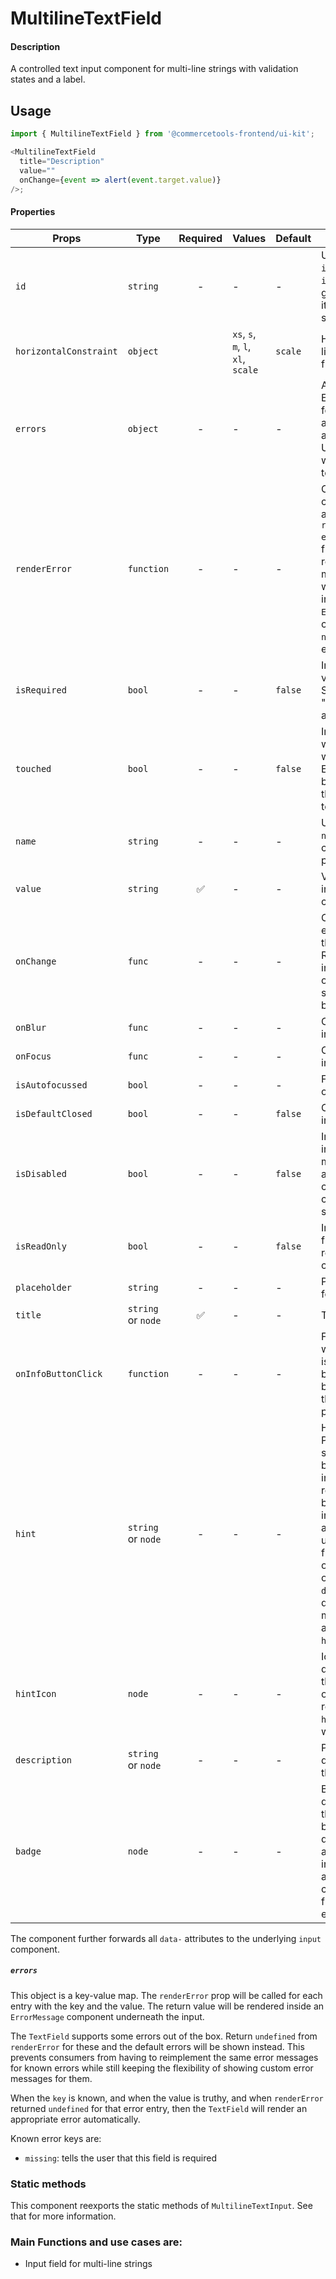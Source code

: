 # MultilineTextField

#### Description

A controlled text input component for multi-line strings with validation states
and a label.

## Usage

```js
import { MultilineTextField } from '@commercetools-frontend/ui-kit';

<MultilineTextField
  title="Description"
  value=""
  onChange={event => alert(event.target.value)}
/>;
```

#### Properties

| Props                  | Type               | Required | Values                             | Default | Description                                                                                                                                                                                                                                                           |
| ---------------------- | ------------------ | :------: | ---------------------------------- | ------- | --------------------------------------------------------------------------------------------------------------------------------------------------------------------------------------------------------------------------------------------------------------------- |
| `id`                   | `string`           |    -     | -                                  | -       | Used as HTML `id` property. An `id` is auto-generated when it is not specified.                                                                                                                                                                                       |
| `horizontalConstraint` | `object`           |          | `xs`, `s`, `m`, `l`, `xl`, `scale` | `scale` | Horizontal size limit of the input fields.                                                                                                                                                                                                                            |
| `errors`               | `object`           |    -     | -                                  | -       | A map of errors. Error messages for known errors are rendered automatically. Unknown errors will be forwarded to `renderError`.                                                                                                                                       |
| `renderError`          | `function`         |    -     | -                                  | -       | Called with custom errors, as `renderError(key, error)`. This function can return a message which will be wrapped in an `ErrorMessage`. It can also return `null` to show no error.                                                                                   |
| `isRequired`           | `bool`             |    -     | -                                  | `false` | Indicates if the value is required. Shows an the "required asterisk" if so.                                                                                                                                                                                           |
| `touched`              | `bool`             |    -     | -                                  | `false` | Indicates whether the field was touched. Errors will only be shown when the field was touched.                                                                                                                                                                        |
| `name`                 | `string`           |    -     | -                                  | -       | Used as HTML `name` of the input component. property                                                                                                                                                                                                                  |
| `value`                | `string`           |    ✅    | -                                  | -       | Value of the input component.                                                                                                                                                                                                                                         |
| `onChange`             | `func`             |    -     | -                                  | -       | Called with an event containing the new value. Required when input is not read only. Parent should pass it back as `value`.                                                                                                                                           |
| `onBlur`               | `func`             |    -     | -                                  | -       | Called when input is blurred                                                                                                                                                                                                                                          |
| `onFocus`              | `func`             |    -     | -                                  | -       | Called when input is focused                                                                                                                                                                                                                                          |
| `isAutofocussed`       | `bool`             |    -     | -                                  | -       | Focus the input on initial render                                                                                                                                                                                                                                     |
| `isDefaultClosed`      | `bool`             |    -     | -                                  | `false` | Closes input initially                                                                                                                                                                                                                                                |
| `isDisabled`           | `bool`             |    -     | -                                  | `false` | Indicates that the input cannot be modified (e.g not authorised, or changes currently saving).                                                                                                                                                                        |
| `isReadOnly`           | `bool`             |    -     | -                                  | `false` | Indicates that the field is displaying read-only content                                                                                                                                                                                                              |
| `placeholder`          | `string`           |    -     | -                                  | -       | Placeholder text for the input                                                                                                                                                                                                                                        |
| `title`                | `string` or `node` |    ✅    | -                                  | -       | Title of the label                                                                                                                                                                                                                                                    |
| `onInfoButtonClick`    | `function`         |    -     | -                                  | -       | Function called when info button is pressed. Info button will only be visible when this prop is passed.                                                                                                                                                               |
| `hint`                 | `string` or `node` |    -     | -                                  | -       | Hint for the label. Provides a supplementary but important information regarding the behaviour of the input (e.g warn about uniqueness of a field, when it can only be set once), whereas `description` can describe it in more depth. Can also receive a `hintIcon`. |
| `hintIcon`             | `node`             |    -     | -                                  | -       | Icon to be displayed beside the hint text. Will only get rendered when `hint` is passed as well.                                                                                                                                                                      |
| `description`          | `string` or `node` |    -     | -                                  | -       | Provides a description for the title.                                                                                                                                                                                                                                 |
| `badge`                | `node`             |    -     | -                                  | -       | Badge to be displayed beside the label. Might be used to display additional information about the content of the field (E.g verified email)                                                                                                                           |

The component further forwards all `data-` attributes to the underlying `input` component.

##### `errors`

This object is a key-value map. The `renderError` prop will be called for each entry with the key and the value. The return value will be rendered inside an `ErrorMessage` component underneath the input.

The `TextField` supports some errors out of the box. Return `undefined` from `renderError` for these and the default errors will be shown instead. This prevents consumers from having to reimplement the same error messages for known errors while still keeping the flexibility of showing custom error messages for them.

When the `key` is known, and when the value is truthy, and when `renderError` returned `undefined` for that error entry, then the `TextField` will render an appropriate error automatically.

Known error keys are:

- `missing`: tells the user that this field is required

### Static methods

This component reexports the static methods of `MultilineTextInput`. See that for more information.

### Main Functions and use cases are:

- Input field for multi-line strings
